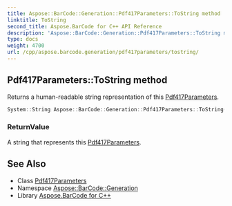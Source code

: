 ```yaml
---
title: Aspose::BarCode::Generation::Pdf417Parameters::ToString method
linktitle: ToString
second_title: Aspose.BarCode for C++ API Reference
description: 'Aspose::BarCode::Generation::Pdf417Parameters::ToString method. Returns a human-readable string representation of this Pdf417Parameters in C++.'
type: docs
weight: 4700
url: /cpp/aspose.barcode.generation/pdf417parameters/tostring/
---
```

## Pdf417Parameters::ToString method


Returns a human-readable string representation of this [Pdf417Parameters](../).

```cpp
System::String Aspose::BarCode::Generation::Pdf417Parameters::ToString() const override
```


### ReturnValue

A string that represents this [Pdf417Parameters](../).

## See Also

* Class [Pdf417Parameters](../)
* Namespace [Aspose::BarCode::Generation](../../)
* Library [Aspose.BarCode for C++](../../../)
